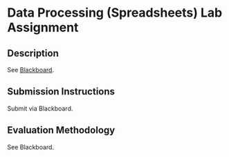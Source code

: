 # Data Processing (Spreadsheets) Lab Assignment

## Description

See [Blackboard](https://blackboard.gwu.edu/webapps/assignment/uploadAssignment?content_id=_6861515_1&course_id=_260292_1&assign_group_id=&mode=cpview).

## Submission Instructions

Submit via Blackboard.

## Evaluation Methodology

See Blackboard.
